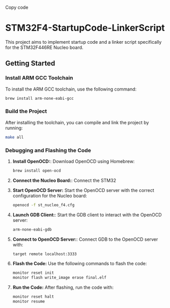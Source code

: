 
Copy code
# STM32F4-StartupCode-LinkerScript

This project aims to implement startup code and a linker script specifically for the STM32F446RE Nucleo board.

## Getting Started

### Install ARM GCC Toolchain
   To install the ARM GCC toolchain, use the following command:
   ```bash
   brew install arm-none-eabi-gcc
   ```


### Build the Project
  After installing the toolchain, you can compile and link the project by running:
   ```bash
   make all
   ```

### Debugging and Flashing the Code

1. **Install OpenOCD:**:
   Download OpenOCD using Homebrew:
   ```bash
   brew install open-ocd
   ```
2. **Connect the Nucleo Board:**:
    Connect the STM32

3. **Start OpenOCD Server:**
   Start the OpenOCD server with the correct configuration for the Nucleo board:
   ```bash
   openocd -f st_nucleo_f4.cfg
   ```
   
4. **Launch GDB Client:**:
   Start the GDB client to interact with the OpenOCD server:
   ```bash
   arm-none-eabi-gdb
   ```
5. **Connect to OpenOCD Server:**:
    Connect GDB to the OpenOCD server with:
   ```bash
   target remote localhost:3333
   ```

6. **Flash the Code:**
   Use the following commands to flash the code:
   ```bash
   monitor reset init
   monitor flash write_image erase final.elf
   ```
   
7. **Run the Code:**
   After flashing, run the code with:
   ```bash
   monitor reset halt
   monitor resume
 

